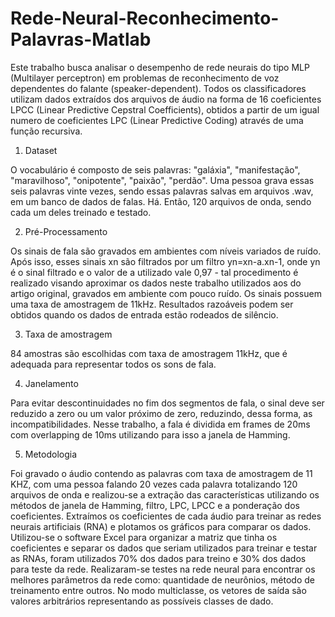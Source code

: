 # Rede-Neural-Reconhecimento-Palavras-Matlab
Este trabalho busca analisar o desempenho de rede neurais do tipo MLP (Multilayer perceptron) em problemas de reconhecimento de voz dependentes do falante (speaker-dependent). Todos os classificadores utilizam dados extraídos dos arquivos de áudio na forma de 16 coeficientes LPCC (Linear Predictive Cepstral Coefficients), obtidos a partir de um igual numero de coeficientes LPC (Linear Predictive Coding) através de uma função recursiva.

1. Dataset

O vocabulário é composto de seis palavras: "galáxia", "manifestação", "maravilhoso", "onipotente", "paixão", "perdão". Uma pessoa grava essas seis palavras vinte vezes, sendo essas palavras salvas em arquivos .wav, em um banco de dados de falas. Há. Então, 120 arquivos de onda, sendo cada um deles treinado e testado.

2. Pré-Processamento

Os sinais de fala são gravados em ambientes com níveis variados de ruído. Após isso, esses sinais xn são filtrados por um filtro yn=xn-a.xn-1, onde yn é o sinal filtrado e o valor de a utilizado vale 0,97 - tal procedimento é realizado visando aproximar os dados neste trabalho utilizados aos do artigo original, gravados em ambiente com pouco ruído. Os sinais possuem uma taxa de amostragem de 11kHz. Resultados razoáveis podem ser obtidos quando os dados de entrada estão rodeados de silêncio.

3. Taxa de amostragem

84 amostras são escolhidas com taxa de amostragem 11kHz, que é adequada para representar todos os sons de fala.

4. Janelamento

Para evitar descontinuidades no fim dos segmentos de fala, o sinal deve ser reduzido a zero ou um valor próximo de zero, reduzindo, dessa forma, as incompatibilidades. Nesse trabalho, a fala é dividida em frames de 20ms com overlapping de 10ms utilizando para isso a janela de Hamming.

5. Metodologia

Foi gravado o áudio contendo as palavras com taxa de amostragem de 11 KHZ, com uma pessoa falando 20 vezes cada palavra totalizando 120 arquivos de onda e realizou-se a extração das características utilizando os métodos de janela de Hamming, filtro, LPC, LPCC e a ponderação dos coeficientes. Extraímos os coeficientes de cada áudio para treinar as redes neurais artificiais (RNA) e plotamos os gráficos para comparar os dados.
Utilizou-se o software Excel para organizar a matriz que tinha os coeficientes e separar os dados que seriam utilizados para treinar e testar as RNAs, foram utilizados 70% dos dados para treino e 30% dos dados para teste da rede. Realizaram-se testes na rede neural para encontrar os melhores parâmetros da rede como: quantidade de neurônios, método de treinamento entre outros. No modo multiclasse, os vetores de saída são valores arbitrários representando as possíveis classes de dado.
